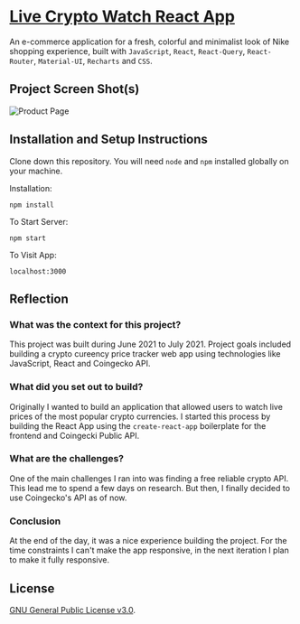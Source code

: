# [Live Crypto Watch React App](https://live-crypto-watch.netlify.app/)

An e-commerce application for a fresh, colorful and minimalist look of Nike shopping experience, built with `JavaScript`, `React`, `React-Query`, `React-Router`, `Material-UI`, `Recharts` and `CSS`.

## Project Screen Shot(s)

![Product Page](https://raw.githubusercontent.com/iKausik/live-crypto-watch/master/src/assets/project-b.png)

## Installation and Setup Instructions

Clone down this repository. You will need `node` and `npm` installed globally on your machine.

Installation:

`npm install`

To Start Server:

`npm start`

To Visit App:

`localhost:3000`

## Reflection

### What was the context for this project?

This project was built during June 2021 to July 2021. Project goals included building a crypto cureency price tracker web app using technologies like JavaScript, React and Coingecko API.

### What did you set out to build?

Originally I wanted to build an application that allowed users to watch live prices of the most popular crypto currencies. I started this process by building the React App using the `create-react-app` boilerplate for the frontend and Coingecki Public API.

### What are the challenges?

One of the main challenges I ran into was finding a free reliable crypto API. This lead me to spend a few days on research. But then, I finally decided to use Coingecko's API as of now.

### Conclusion

At the end of the day, it was a nice experience building the project. For the time constraints I can't make the app responsive, in the next iteration I plan to make it fully responsive.

## License

[GNU General Public License v3.0](./LICENSE).
